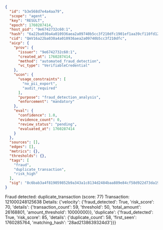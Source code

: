 ```json
{
  "id": "b3e568d7e4a4aa79",
  "scope": "agent",
  "key": "RESULT",
  "epoch": 1760287414,
  "host_pid": "9e6742732c60:1",
  "hash": "6a22ba030a4a010936aea2a09740b5cc3f210dfc1901ef1aa39cf110fd1224fd",
  "cid": "QmV16a22ba030a4a010936aea2a09740b5cc3f210dfc",
  "aicp": {
    "prov": {
      "issuer": "9e6742732c60:1",
      "created_at": 1760287414,
      "method": "automated_fraud_detection",
      "vc_type": "VerifiableCredential"
    },
    "ucon": {
      "usage_constraints": [
        "no_pii_export",
        "audit_required"
      ],
      "purpose": "fraud_detection_analysis",
      "enforcement": "mandatory"
    },
    "eval": {
      "confidence": 1.0,
      "evidence_count": 0,
      "review_status": "pending",
      "evaluated_at": 1760287414
    }
  },
  "sources": [],
  "edges": [],
  "metrics": {},
  "thresholds": {},
  "tags": [
    "fraud",
    "duplicate_transaction",
    "risk_high"
  ],
  "sig": "8c6bab3a4f819059852b9a343a1c8134d2484baa889e84cf58d922d73da19102"
}
```

Fraud detected: duplicate_transaction (score: 77)
Transaction: 121000248125638
Details: {'velocity': {'fraud_detected': True, 'risk_score': 70, 'details': {'transaction_count': 59, 'threshold': 50, 'total_amount': 26168801, 'amount_threshold': 10000000}}, 'duplicate': {'fraud_detected': True, 'risk_score': 85, 'details': {'duplicate_count': 58, 'first_seen': 1760285764, 'matching_hash': '28ad2138639324d3'}}}